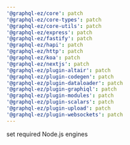 ```yaml
---
'@graphql-ez/core': patch
'@graphql-ez/core-types': patch
'@graphql-ez/core-utils': patch
'@graphql-ez/express': patch
'@graphql-ez/fastify': patch
'@graphql-ez/hapi': patch
'@graphql-ez/http': patch
'@graphql-ez/koa': patch
'@graphql-ez/nextjs': patch
'@graphql-ez/plugin-altair': patch
'@graphql-ez/plugin-codegen': patch
'@graphql-ez/plugin-dataloader': patch
'@graphql-ez/plugin-graphiql': patch
'@graphql-ez/plugin-modules': patch
'@graphql-ez/plugin-scalars': patch
'@graphql-ez/plugin-upload': patch
'@graphql-ez/plugin-websockets': patch
---
```


set required Node.js engines

